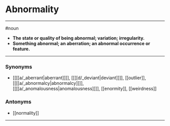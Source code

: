 # Abnormality
---
#noun
- **The state or quality of being abnormal; variation; irregularity.**
- **Something abnormal; an aberration; an abnormal occurrence or feature.**
---
### Synonyms
- [[[[a/_aberrant|aberrant]]]], [[[[d/_deviant|deviant]]]], [[outlier]], [[[[a/_abnormalcy|abnormalcy]]]], [[[[a/_anomalousness|anomalousness]]]], [[enormity]], [[weirdness]]
### Antonyms
- [[normality]]
---
